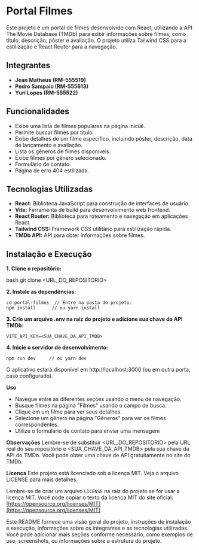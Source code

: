 # Portal Filmes

Este projeto é um portal de filmes desenvolvido com React, utilizando a API The Movie Database (TMDb) para exibir informações sobre filmes, como título, descrição, pôster e avaliação. O projeto utiliza Tailwind CSS para a estilização e React Router para a navegação.

## Integrantes

* **Jean Matheus (RM-555519)**
* **Pedro Sampaio (RM-555613)**
* **Yuri Lopes (RM-555522)**


## Funcionalidades

* Exibe uma lista de filmes populares na página inicial.
* Permite buscar filmes por título.
* Exibe detalhes de um filme específico, incluindo pôster, descrição, data de lançamento e avaliação.
* Lista os gêneros de filmes disponíveis.
* Exibe filmes por gênero selecionado.
* Formulário de contato.
* Página de erro 404 estilizada.

## Tecnologias Utilizadas

* **React:** Biblioteca JavaScript para construção de interfaces de usuário.
* **Vite:** Ferramenta de build para desenvolvimento web frontend.
* **React Router:** Biblioteca para roteamento e navegação em aplicações React.
* **Tailwind CSS:** Framework CSS utilitário para estilização rápida.
* **TMDb API:** API para obter informações sobre filmes.

## Instalação e Execução
**1. Clone o repositório:**

   bash
   git clone <URL_DO_REPOSITORIO>

**2. Instale as dependências:**

    cd portal-filmes  // Entre na pasta do projeto.
    npm install      // ou yarn install

**3. Crie um arquivo .env na raiz do projeto e adicione sua chave da API TMDb:**

    VITE_API_KEY=<SUA_CHAVE_DA_API_TMDB>

**4. Inicie o servidor de desenvolvimento:**

    npm run dev     // ou yarn dev

O aplicativo estará disponível em http://localhost:3000 (ou em outra porta, caso configurado).

**Uso**
- Navegue entre as diferentes seções usando o menu de navegação.
- Busque filmes na página "Filmes" usando o campo de busca.
- Clique em um filme para ver seus detalhes.
- Selecione um gênero na página "Gêneros" para ver os filmes correspondentes.
- Utilize o formulário de contato para enviar uma mensagem

**Observações**
Lembre-se de substituir <URL_DO_REPOSITORIO> pela URL real do seu repositório e <SUA_CHAVE_DA_API_TMDB> pela sua chave da API do TMDb. Você pode obter uma chave de API gratuitamente no site do TMDb.

**Licença**
Este projeto está licenciado sob a licença MIT. Veja o arquivo LICENSE para mais detalhes.


Lembre-se de criar um arquivo `LICENSE` na raiz do projeto se for usar a licença MIT. Você pode copiar o texto da licença MIT do site oficial: [https://opensource.org/licenses/MIT](https://opensource.org/licenses/MIT)


Este README fornece uma visão geral do projeto, instruções de instalação e execução, informações sobre os integrantes e as tecnologias utilizadas.  Você pode adicionar mais seções conforme necessário, como exemplos de uso, screenshots, ou informações sobre a estrutura do projeto.
